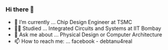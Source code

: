 ### Hi there 👋


<!--**debtanu09/debtanu09** is a ✨ _special_ ✨ repository because its `README.md` (this file) appears on your GitHub profile.
- 🌱 I’m currently learning ... 
- 👯 I’m looking to collaborate on ...
- 🤔 I’m looking for help with ...
- 😄 Pronouns: ...
- ⚡ Fun fact: ...
Here are some ideas to get you started:-->



- 🔭 I’m currently ... Chip Design Engineer at TSMC
- 👨‍🎓 Studied ... Integrated Circuits and Systems at IIT Bombay
- 💬 Ask me about ... Physical Design or Computer Architecture
- 📫 How to reach me: ... facebook - debtanu4real
